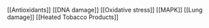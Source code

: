 [[Antioxidants]]
[[DNA damage]]
[[Oxidative stress]]
[[MAPK]]
[[Lung damage]]
[[Heated Tobacco Products]]
